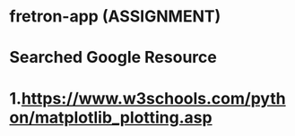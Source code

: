 # fretron-app (ASSIGNMENT)
# Searched Google Resource
# 1.https://www.w3schools.com/python/matplotlib_plotting.asp